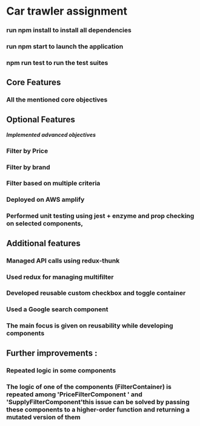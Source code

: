 # Car trawler assignment
### run npm install to install all dependencies
### run npm start to launch the application 
### npm run test to run the test suites


## Core Features

### All the mentioned core objectives

## Optional Features

##### Implemented advanced objectives
### Filter by Price
### Filter by brand
### Filter based on multiple criteria
### Deployed on AWS amplify
### Performed unit testing  using jest + enzyme and prop checking on selected components, 

## Additional features

### Managed API calls using redux-thunk
### Used redux for managing multifilter 
### Developed reusable custom checkbox and toggle container
### Used a Google search component
### The main focus is given on reusability while developing components

 ## Further improvements :
 ### Repeated logic in some components
 ### The logic of one of the components (FilterContainer) is repeated among 'PriceFilterComponent ' and 'SupplyFilterComponent'this issue can be solved by passing these components to a higher-order function and returning a mutated version of them









         




